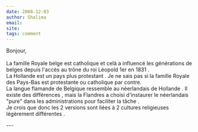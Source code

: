 ```yaml
---
date: 2008-12-03
author: Shalima
email: 
site: 
tags: comment
---
```


<p>Bonjour,<br />
<br />
La famille Royale belge est catholique et celà a influencé les générations de belges depuis l'accès au trône du roi Léopold 1er en 1831 .<br />
La Hollande est un pays plus protestant . Je ne sais pas si la famille Royale des Pays-Bas est protestante ou catholique par contre.<br />
La langue flamande de Belgique ressemble au néerlandais de Hollande . Il existe des différences , mais la Flandres a choisi d'instaurer le néerlandais &quot;pure&quot; dans les administrations pour faciliter la tâche . <br />
Je crois que donc les 2 versions sont liées à 2 cultures religieuses légèrement différentes .</p>
---